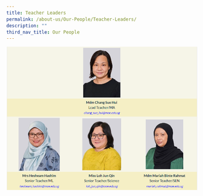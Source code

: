 ```yaml
---
title: Teacher Leaders
permalink: /about-us/Our-People/Teacher-Leaders/
description: ""
third_nav_title: Our People
---
```

![](/images/About%20Us/Our%20People/Teacher%20Leaders/T1.png)